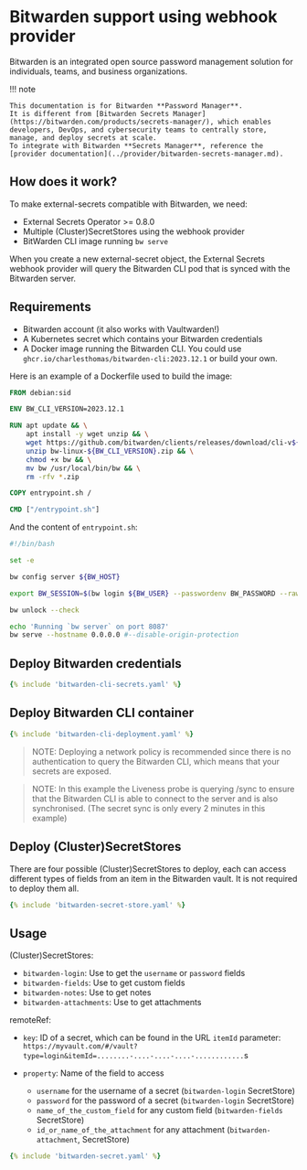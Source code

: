 # Bitwarden support using webhook provider

Bitwarden is an integrated open source password management solution for individuals, teams, and business organizations.

!!! note

    This documentation is for Bitwarden **Password Manager**.
    It is different from [Bitwarden Secrets Manager](https://bitwarden.com/products/secrets-manager/), which enables developers, DevOps, and cybersecurity teams to centrally store, manage, and deploy secrets at scale.
    To integrate with Bitwarden **Secrets Manager**, reference the [provider documentation](../provider/bitwarden-secrets-manager.md).

## How does it work?

To make external-secrets compatible with Bitwarden, we need:

* External Secrets Operator >= 0.8.0
* Multiple (Cluster)SecretStores using the webhook provider
* BitWarden CLI image running `bw serve`

When you create a new external-secret object, the External Secrets webhook provider will query the Bitwarden CLI pod that is synced with the Bitwarden server.

## Requirements

* Bitwarden account (it also works with Vaultwarden!)
* A Kubernetes secret which contains your Bitwarden credentials
* A Docker image running the Bitwarden CLI. You could use `ghcr.io/charlesthomas/bitwarden-cli:2023.12.1` or build your own.

Here is an example of a Dockerfile used to build the image:
```dockerfile
FROM debian:sid

ENV BW_CLI_VERSION=2023.12.1

RUN apt update && \
    apt install -y wget unzip && \
    wget https://github.com/bitwarden/clients/releases/download/cli-v${BW_CLI_VERSION}/bw-linux-${BW_CLI_VERSION}.zip && \
    unzip bw-linux-${BW_CLI_VERSION}.zip && \
    chmod +x bw && \
    mv bw /usr/local/bin/bw && \
    rm -rfv *.zip

COPY entrypoint.sh /

CMD ["/entrypoint.sh"]
```

And the content of `entrypoint.sh`:
```bash
#!/bin/bash

set -e

bw config server ${BW_HOST}

export BW_SESSION=$(bw login ${BW_USER} --passwordenv BW_PASSWORD --raw)

bw unlock --check

echo 'Running `bw server` on port 8087'
bw serve --hostname 0.0.0.0 #--disable-origin-protection
```

## Deploy Bitwarden credentials

```yaml
{% include 'bitwarden-cli-secrets.yaml' %}
```

## Deploy Bitwarden CLI container

```yaml
{% include 'bitwarden-cli-deployment.yaml' %}
```

> NOTE: Deploying a network policy is recommended since there is no authentication to query the Bitwarden CLI, which means that your secrets are exposed.

> NOTE: In this example the Liveness probe is querying /sync to ensure that the Bitwarden CLI is able to connect to the server and is also synchronised. (The secret sync is only every 2 minutes in this example)

## Deploy (Cluster)SecretStores

There are four possible (Cluster)SecretStores to deploy, each can access different types of fields from an item in the Bitwarden vault. It is not required to deploy them all.

```yaml
{% include 'bitwarden-secret-store.yaml' %}
```

## Usage

(Cluster)SecretStores:

* `bitwarden-login`: Use to get the `username` or `password` fields
* `bitwarden-fields`: Use to get custom fields
* `bitwarden-notes`: Use to get notes
* `bitwarden-attachments`: Use to get attachments

remoteRef:

* `key`: ID of a secret, which can be found in the URL `itemId` parameter:
  `https://myvault.com/#/vault?type=login&itemId=........-....-....-....-............`s

* `property`: Name of the field to access
    * `username` for the username of a secret (`bitwarden-login` SecretStore)
    * `password` for the password of a secret (`bitwarden-login` SecretStore)
    * `name_of_the_custom_field` for any custom field (`bitwarden-fields` SecretStore)
    * `id_or_name_of_the_attachment` for any attachment (`bitwarden-attachment`, SecretStore)

```yaml
{% include 'bitwarden-secret.yaml' %}
```

